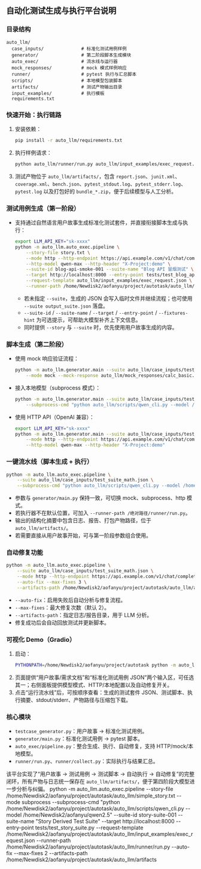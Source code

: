 ## 自动化测试生成与执行平台说明

### 目录结构
```
auto_llm/
  case_inputs/              # 标准化测试用例样例
  generator/                # 第二阶段脚本生成模块
  auto_exec/                # 流水线与运行器
  mock_responses/           # mock 模式样例响应
  runner/                   # pytest 执行与汇总脚本
  scripts/                  # 本地模型包装脚本
  artifacts/                # 测试产物输出目录
  input_examples/           # 执行模板
  requirements.txt
```

### 快速开始：执行链路
1. 安装依赖：
   ```bash
   pip install -r auto_llm/requirements.txt
   ```
2. 执行样例请求：
   ```bash
   python auto_llm/runner/run.py auto_llm/input_examples/exec_request.json
   ```
3. 测试产物位于 `auto_llm/artifacts/`，包含 `report.json`、`junit.xml`、`coverage.xml`、`bench.json`、`pytest_stdout.log`、`pytest_stderr.log`、`pytest.log` 以及打包好的 `bundle_*.zip`，便于后续模型与人工分析。

### 测试用例生成（第一阶段）
- 支持通过自然语言用户故事生成标准化测试套件，并直接衔接脚本生成与执行：
  ```bash
  export LLM_API_KEY="sk-xxxx"
  python -m auto_llm.auto_exec.pipeline \
      --story-file story.txt \
      --mode http --http-endpoint https://api.example.com/v1/chat/completions \
      --http-model qwen-max --http-header "X-Project:demo" \
      --suite-id blog-api-smoke-001 --suite-name "Blog API 冒烟测试" \
      --target http://localhost:8000 --entry-point tests/test_blog_api.py \
      --request-template auto_llm/input_examples/exec_request.json \
      --runner-path /home/Newdisk2/aofanyu/project/autotask/auto_llm/runner/run.py
  ```
  - 若未指定 `--suite`，生成的 JSON 会写入临时文件并继续流程；也可使用 `--suite output_suite.json` 落盘。
  - `--suite-id` / `--suite-name` / `--target` / `--entry-point` / `--fixtures-hint` 为可选提示，可帮助大模型补齐上下文信息。
  - 同时提供 `--story` 与 `--suite` 时，优先使用用户故事生成的内容。

### 脚本生成（第二阶段）
- 使用 mock 响应验证流程：
  ```bash
  python -m auto_llm.generator.main --suite auto_llm/case_inputs/test_suite_math.json \
      --mode mock --mock-response auto_llm/mock_responses/calc_basic.md
  ```
- 接入本地模型（subprocess 模式）：
  ```bash
  python -m auto_llm.generator.main --suite auto_llm/case_inputs/test_suite_math.json \
      --subprocess-cmd "python auto_llm/scripts/qwen_cli.py --model /home/Newdisk2/aofanyu/qwen2.5"
  ```
- 使用 HTTP API（OpenAI 兼容）：
  ```bash
  export LLM_API_KEY="sk-xxxx"
  python -m auto_llm.generator.main --suite auto_llm/case_inputs/test_suite_math.json \
      --mode http --http-endpoint https://api.example.com/v1/chat/completions \
      --http-model qwen-max --http-header "X-Project:demo"
  ```

### 一键流水线（脚本生成 + 执行）
```bash
python -m auto_llm.auto_exec.pipeline \
    --suite auto_llm/case_inputs/test_suite_math.json \
    --subprocess-cmd "python auto_llm/scripts/qwen_cli.py --model /home/Newdisk2/aofanyu/qwen2.5"
```
- 参数与 `generator/main.py` 保持一致，可切换 mock、subprocess、http 模式。
- 若执行器不在默认位置，可加入 `--runner-path /绝对路径/runner/run.py`。
- 输出的结构化摘要中包含日志、报告、打包产物路径，位于 `auto_llm/artifacts/`。
- 若需要直接从用户故事开始，可与第一阶段参数组合使用。

### 自动修复功能
```bash
python -m auto_llm.auto_exec.pipeline \
    --suite auto_llm/case_inputs/test_suite_math.json \
    --mode http --http-endpoint https://api.example.com/v1/chat/completions \
    --auto-fix --max-fixes 3 \
    --artifacts-path /home/Newdisk2/aofanyu/project/autotask/auto_llm/artifacts
```
- `--auto-fix`：启用失败后自动分析与修复流程。
- `--max-fixes`：最大修复次数（默认 2）。
- `--artifacts-path`：指定日志/报告目录，用于 LLM 分析。
- 修复成功后会自动回放测试并更新脚本。

### 可视化 Demo（Gradio）
1. 启动：
   ```bash
   PYTHONPATH=/home/Newdisk2/aofanyu/project/autotask python -m auto_llm.app
   ```
2. 页面提供“用户故事/需求文档”和“标准化测试用例 JSON”两个输入区，可任选其一；右侧面板提供模型模式、HTTP/本地配置以及自动修复开关。
3. 点击“运行流水线”后，可按顺序查看：生成的测试套件 JSON、测试脚本、执行摘要、stdout/stderr、产物路径与压缩包下载。

### 核心模块
- `testcase_generator.py`：用户故事 → 标准化测试用例。
- `generator/main.py`：标准化测试用例 → pytest 脚本。
- `auto_exec/pipeline.py`：整合生成、执行、自动修复，支持 HTTP/mock/本地模型。
- `runner/run.py`、`runner/collect.py`：实际执行与结果汇总。

该平台实现了“用户故事 → 测试用例 → 测试脚本 → 自动执行 → 自动修复”的完整闭环，所有产物与日志统一保存在 `auto_llm/artifacts/`，便于第四阶段大模型进一步分析与纠偏。
python -m auto_llm.auto_exec.pipeline --story-file /home/Newdisk2/aofanyu/project/autotask/auto_llm/simple_story.txt --mode subprocess --subprocess-cmd "python /home/Newdisk2/aofanyu/project/autotask/auto_llm/scripts/qwen_cli.py --model /home/Newdisk2/aofanyu/qwen2.5" --suite-id story-suite-001 --suite-name "Story Derived Test Suite" --target http://localhost:8000 --entry-point tests/test_story_suite.py --request-template /home/Newdisk2/aofanyu/project/autotask/auto_llm/input_examples/exec_request.json --runner-path /home/Newdisk2/aofanyu/project/autotask/auto_llm/runner/run.py --auto-fix --max-fixes 2 --artifacts-path /home/Newdisk2/aofanyu/project/autotask/auto_llm/artifacts